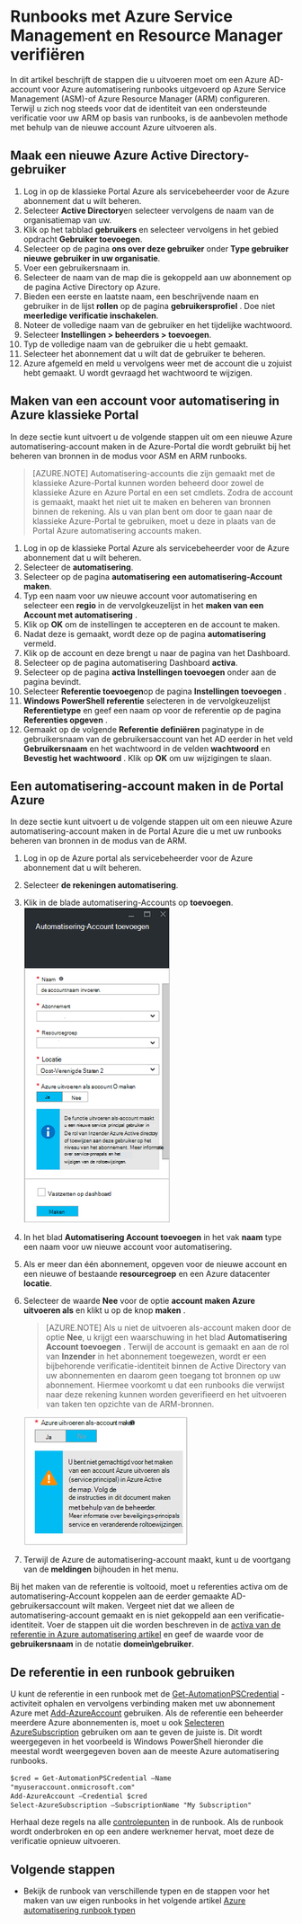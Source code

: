 <properties
   pageTitle="Azure AD-gebruikersaccount configureren | Microsoft Azure"
   description="In dit artikel wordt beschreven hoe u van Azure AD-account gebruikersreferentie voor runbooks in Azure automatisering verifiëren van ARM en AANT."
   services="automation"
   documentationCenter=""
   authors="MGoedtel"
   manager="jwhit"
   editor="tysonn"
   keywords="Azure active directory-gebruiker azure service management azure ad-gebruikersaccount" />
<tags
   ms.service="automation"
   ms.devlang="na"
   ms.topic="get-started-article"
   ms.tgt_pltfrm="na"
   ms.workload="infrastructure-services"
   ms.date="09/12/2016"
   ms.author="magoedte" />

# <a name="authenticate-runbooks-with-azure-service-management-and-resource-manager"></a>Runbooks met Azure Service Management en Resource Manager verifiëren

In dit artikel beschrijft de stappen die u uitvoeren moet om een Azure AD-account voor Azure automatisering runbooks uitgevoerd op Azure Service Management (ASM)-of Azure Resource Manager (ARM) configureren.  Terwijl u zich nog steeds voor dat de identiteit van een ondersteunde verificatie voor uw ARM op basis van runbooks, is de aanbevolen methode met behulp van de nieuwe account Azure uitvoeren als.       

## <a name="create-a-new-azure-active-directory-user"></a>Maak een nieuwe Azure Active Directory-gebruiker

1. Log in op de klassieke Portal Azure als servicebeheerder voor de Azure abonnement dat u wilt beheren.
2. Selecteer **Active Directory**en selecteer vervolgens de naam van de organisatiemap van uw.
3. Klik op het tabblad **gebruikers** en selecteer vervolgens in het gebied opdracht **Gebruiker toevoegen**.
4. Selecteer op de pagina **ons over deze gebruiker** onder **Type gebruiker** **nieuwe gebruiker in uw organisatie**.
5. Voer een gebruikersnaam in.  
6. Selecteer de naam van de map die is gekoppeld aan uw abonnement op de pagina Active Directory op Azure.
7. Bieden een eerste en laatste naam, een beschrijvende naam en gebruiker in de lijst **rollen** op de pagina **gebruikersprofiel** .  Doe niet **meerledige verificatie inschakelen**.
8. Noteer de volledige naam van de gebruiker en het tijdelijke wachtwoord.
9. Selecteer **Instellingen > beheerders > toevoegen**.
10. Typ de volledige naam van de gebruiker die u hebt gemaakt.
11. Selecteer het abonnement dat u wilt dat de gebruiker te beheren.
12. Azure afgemeld en meld u vervolgens weer met de account die u zojuist hebt gemaakt. U wordt gevraagd het wachtwoord te wijzigen.


## <a name="create-an-automation-account-in-azure-classic-portal"></a>Maken van een account voor automatisering in Azure klassieke Portal
In deze sectie kunt uitvoert u de volgende stappen uit om een nieuwe Azure automatisering-account maken in de Azure-Portal die wordt gebruikt bij het beheren van bronnen in de modus voor ASM en ARM runbooks.  

>[AZURE.NOTE] Automatisering-accounts die zijn gemaakt met de klassieke Azure-Portal kunnen worden beheerd door zowel de klassieke Azure en Azure Portal en een set cmdlets. Zodra de account is gemaakt, maakt het niet uit te maken en beheren van bronnen binnen de rekening. Als u van plan bent om door te gaan naar de klassieke Azure-Portal te gebruiken, moet u deze in plaats van de Portal Azure automatisering accounts maken.


1. Log in op de klassieke Portal Azure als servicebeheerder voor de Azure abonnement dat u wilt beheren.
2. Selecteer de **automatisering**.
3. Selecteer op de pagina **automatisering** **een automatisering-Account maken**.
4. Typ een naam voor uw nieuwe account voor automatisering en selecteer een **regio** in de vervolgkeuzelijst in het **maken van een Account met automatisering** .  
5. Klik op **OK** om de instellingen te accepteren en de account te maken.
6. Nadat deze is gemaakt, wordt deze op de pagina **automatisering** vermeld.
7. Klik op de account en deze brengt u naar de pagina van het Dashboard.  
8. Selecteer op de pagina automatisering Dashboard **activa**.
9. Selecteer op de pagina **activa** **Instellingen toevoegen** onder aan de pagina bevindt.
10. Selecteer **Referentie toevoegen**op de pagina **Instellingen toevoegen** .
11. **Windows PowerShell referentie** selecteren in de vervolgkeuzelijst **Referentietype** en geef een naam op voor de referentie op de pagina **Referenties opgeven** .
12. Gemaakt op de volgende **Referentie definiëren** paginatype in de gebruikersnaam van de gebruikersaccount van het AD eerder in het veld **Gebruikersnaam** en het wachtwoord in de velden **wachtwoord** en **Bevestig het wachtwoord** . Klik op **OK** om uw wijzigingen te slaan.

## <a name="create-an-automation-account-in-the-azure-portal"></a>Een automatisering-account maken in de Portal Azure

In deze sectie kunt uitvoert u de volgende stappen uit om een nieuwe Azure automatisering-account maken in de Portal Azure die u met uw runbooks beheren van bronnen in de modus van de ARM.  

1. Log in op de Azure portal als servicebeheerder voor de Azure abonnement dat u wilt beheren.
2. Selecteer **de rekeningen automatisering**.
3. Klik in de blade automatisering-Accounts op **toevoegen**.<br>![Automatisering-Account toevoegen](media/automation-sec-configure-azure-runas-account/add-automation-acct-properties.png)
2. In het blad **Automatisering Account toevoegen** in het vak **naam** type een naam voor uw nieuwe account voor automatisering.
5. Als er meer dan één abonnement, opgeven voor de nieuwe account en een nieuwe of bestaande **resourcegroep** en een Azure datacenter **locatie**.
3. Selecteer de waarde **Nee** voor de optie **account maken Azure uitvoeren als** en klikt u op de knop **maken** .  

    >[AZURE.NOTE] Als u niet de uitvoeren als-account maken door de optie **Nee**, u krijgt een waarschuwing in het blad **Automatisering Account toevoegen** .  Terwijl de account is gemaakt en aan de rol van **Inzender** in het abonnement toegewezen, wordt er een bijbehorende verificatie-identiteit binnen de Active Directory van uw abonnementen en daarom geen toegang tot bronnen op uw abonnement.  Hiermee voorkomt u dat een runbooks die verwijst naar deze rekening kunnen worden geverifieerd en het uitvoeren van taken ten opzichte van de ARM-bronnen.

    ![Automatisering toevoegen Account waarschuwing](media/automation-sec-configure-azure-runas-account/add-automation-acct-properties-error.png)

4. Terwijl de Azure de automatisering-account maakt, kunt u de voortgang van de **meldingen** bijhouden in het menu.

Bij het maken van de referentie is voltooid, moet u referenties activa om de automatisering-Account koppelen aan de eerder gemaakte AD-gebruikersaccount wilt maken.  Vergeet niet dat we alleen de automatisering-account gemaakt en is niet gekoppeld aan een verificatie-identiteit.  Voer de stappen uit die worden beschreven in de [activa van de referentie in Azure automatisering artikel](../automation/automation-credentials.md#creating-a-new-credential) en geef de waarde voor de **gebruikersnaam** in de notatie **domein\gebruiker**.

## <a name="use-the-credential-in-a-runbook"></a>De referentie in een runbook gebruiken

U kunt de referentie in een runbook met de [Get-AutomationPSCredential](http://msdn.microsoft.com/library/dn940015.aspx) -activiteit ophalen en vervolgens verbinding maken met uw abonnement Azure met [Add-AzureAccount](http://msdn.microsoft.com/library/azure/dn722528.aspx) gebruiken. Als de referentie een beheerder meerdere Azure abonnementen is, moet u ook [Selecteren AzureSubscription](http://msdn.microsoft.com/library/dn495203.aspx) gebruiken om aan te geven de juiste is. Dit wordt weergegeven in het voorbeeld is Windows PowerShell hieronder die meestal wordt weergegeven boven aan de meeste Azure automatisering runbooks.

    $cred = Get-AutomationPSCredential –Name "myuseraccount.onmicrosoft.com"
    Add-AzureAccount –Credential $cred
    Select-AzureSubscription –SubscriptionName "My Subscription"

Herhaal deze regels na alle [controlepunten](http://technet.microsoft.com/library/dn469257.aspx#bk_Checkpoints) in de runbook. Als de runbook wordt onderbroken en op een andere werknemer hervat, moet deze de verificatie opnieuw uitvoeren.

## <a name="next-steps"></a>Volgende stappen
* Bekijk de runbook van verschillende typen en de stappen voor het maken van uw eigen runbooks in het volgende artikel [Azure automatisering runbook typen](../automation/automation-runbook-types.md)
